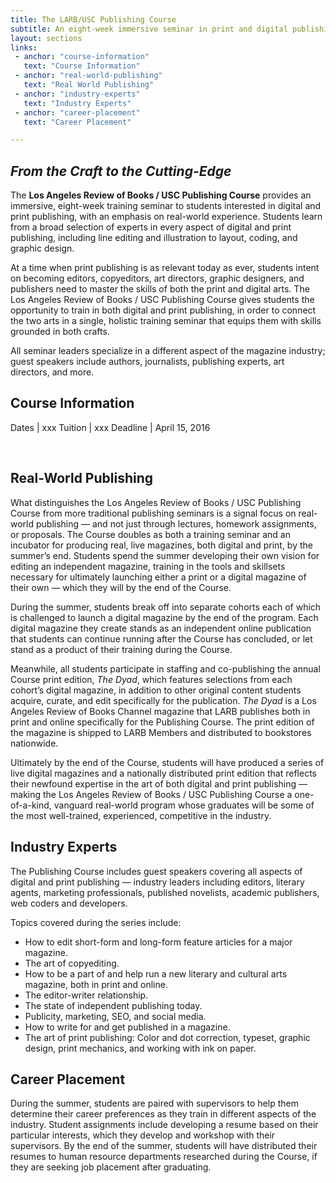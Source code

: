 ```yaml
---
title: The LARB/USC Publishing Course
subtitle: An eight-week immersive seminar in print and digital publishing
layout: sections
links:
 - anchor: "course-information"
   text: "Course Information"
 - anchor: "real-world-publishing"
   text: "Real World Publishing"
 - anchor: "industry-experts"
   text: "Industry Experts"
 - anchor: "career-placement"
   text: "Career Placement"

---
```

## _From the Craft to the Cutting-Edge_

The **Los Angeles Review of Books / USC Publishing Course** provides an immersive, eight-week training seminar to students interested in digital and print publishing, with an emphasis on real-world experience. Students learn from a broad selection of experts in every aspect of digital and print publishing, including line editing and illustration to layout, coding, and graphic design. 

At a time when print publishing is as relevant today as ever, students intent on becoming editors, copyeditors, art directors, graphic designers, and publishers need to master the skills of both the print and digital arts. The Los Angeles Review of Books / USC Publishing Course gives students the opportunity to train in both digital and print publishing, in order to connect the two arts in a single, holistic training seminar that equips them with skills grounded in both crafts.

All seminar leaders specialize in a different aspect of the magazine industry; guest speakers include authors, journalists, publishing experts, art directors, and more.

## Course Information

Dates | xxx
Tuition | xxx
Deadline | April 15, 2016 

<br />

## Real-World Publishing

What distinguishes the Los Angeles Review of Books / USC Publishing Course from more traditional publishing seminars is a signal focus on real-world publishing — and not just through lectures, homework assignments, or proposals. The Course doubles as both a training seminar and an incubator for producing real, live magazines, both digital and print, by the summer’s end. Students spend the summer developing their own vision for editing an independent magazine, training in the tools and skillsets necessary for ultimately launching either a print or a digital magazine of their own — which they will by the end of the Course. 

During the summer, students break off into separate cohorts each of which is challenged to launch a digital magazine by the end of the program. Each digital magazine they create stands as an independent online publication that students can continue running after the Course has concluded, or let stand as a product of their training during the Course. 

Meanwhile, all students participate in staffing and co-publishing the annual Course print edition, _The Dyad_, which features selections from each cohort’s digital magazine, in addition to other original content students acquire, curate, and edit specifically for the publication. _The Dyad_ is a Los Angeles Review of Books Channel magazine that LARB publishes both in print and online specifically for the Publishing Course. The print edition of the magazine is shipped to LARB Members and distributed to bookstores nationwide. 


Ultimately by the end of the Course, students will have produced a series of live digital magazines and a nationally distributed print edition that reflects their newfound expertise in the art of both digital and print publishing — making the Los Angeles Review of Books / USC Publishing Course a one-of-a-kind, vanguard real-world program whose graduates will be some of the most well-trained, experienced, competitive in the industry. 

## Industry Experts

The Publishing Course includes guest speakers covering all aspects of digital and print publishing — industry leaders including editors, literary agents, marketing professionals, published novelists, academic publishers, web coders and developers. 

Topics covered during the series include:

- How to edit short-form and long-form feature articles for a major magazine.
- The art of copyediting.
- How to be a part of and help run a new literary and cultural arts magazine, both in print and online.
- The editor-writer relationship.
- The state of independent publishing today.
- Publicity, marketing, SEO, and social media.
- How to write for and get published in a magazine.
- The art of print publishing: Color and dot correction, typeset, graphic design, print mechanics, and working with ink on paper.

## Career Placement

During the summer, students are paired with supervisors to help them determine their career preferences as they train in different aspects of the industry. Student assignments include developing a resume based on their particular interests, which they develop and workshop with their supervisors. By the end of the summer, students will have distributed their resumes to human resource departments researched during the Course, if they are seeking job placement after graduating. 

